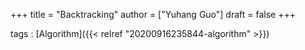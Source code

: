 +++
title = "Backtracking"
author = ["Yuhang Guo"]
draft = false
+++

tags
: [Algorithm]({{< relref "20200916235844-algorithm" >}})
